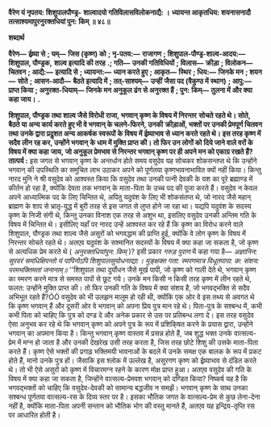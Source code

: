 **वैरेण यं नृपतय: शिशुपालपौण्ड्र-** **शाल्वादयो गतिविलासविलोकनाद्यै: ।** **ध्यायन्त आकृतधिय: शयनासनादौ** **तत्साश्यमापुरनुरक्तधियां पुन: किम् ॥ ४८॥** 

**शब्दार्थ** 

**वैरेण—** **ईष्र्या से** **; यम्—** **जिस (कृष्ण) को** **; नृ-पतय:—** **राजागण** **; शिशुपाल-पौण्ड्र-शाल्व-आदय:—** **शिशुपाल, पौण्ड्रक,** **शाल्व इत्यादि की तरह** **.; गति—** **उनकी गतिविधियों** **; विलास—** **क्रीड़ा** **; विलोकन—** **चितवन** **; आद्यै:—** **इत्यादि से** **; ध्यायन्त:—** **ध्यान करते हुए** **; आकृत—** **स्थिर** **; धिय:—** **जिनके मन** **; शयन—** **सोते** **; आसन-आदौ—** **बैठते इत्यादि में** **; तत्-साश्यम्—** **उन्हीं** **जैसा पद (वैकुण्ठ में स्थान)** **; आपु:—** **प्राप्त किया** **; अनुरक्त-धियाम्—** **जिनके मन अनुकूल ढंग से अनुरक्त हैं** **; पुन: किम्—** **तुलना में और क्या कहा जाय।** **.** 

**शिशुपाल, पौण्ड्रक तथा शाल्व जैसे विरोधी राजा, भगवान् कृष्ण के विषय में निरन्तर** **सोचते रहते थे। सोते, बैठते या अन्य कार्य करते हुए भी वे भगवान् के चलने-फिरने, उनकी** **क्रीड़ाओं, भक्तों पर उनकी प्रेमपूर्ण चितवन तथा उनके द्वारा प्रदॢशत अन्य आकर्षक स्वरूपों के** **विषय में ईष्र्याभाव से ध्यान करते रहते थे। इस तरह कृष्ण में सदैव लीन रह कर, उन्होंने भगवान्** **के धाम में मुक्ति प्राप्त की। तो फिर उन लोगों को दिये जाने वाले वरों के विषय में क्या कहा** **जाय, जो अनुकूल प्रेमभाव से निरन्तर भगवान् कृष्ण पर ही अपने मन को एकाग्र रखते हैं?** **तात्पर्य :** इस जगत से भगवान् कृष्ण के अन्तर्धान होते समय वसुदेव यह सोचकर शोकसन्तप्त थे कि उन्होंने भगवान् की उपस्थिति का समुचित लाभ उठाकर अपने को पूर्णतया कृष्णभावनाभावित क्यों नहीं किया। किन्तु नारद मुनि ने श्री वसुदेव को आश्वस्त किया कि वसुदेव तथा उनकी पत्नी देवकी के यश का पूरे ब्रह्माण्ड में कीर्तन हो रहा है, क्योंकि देवता तक भगवान् के माता-पिता के उच्च पद की पूजा करते हैं। वसुदेव न केवल अपने आध्यात्मिक पद के लिए चिन्तित थे, अपितु यदुवंश के लिए भी शोकसंतप्त थे, जो नारद जैसे महान् ब्राह्मण के शाप से भ्रातृ-युद्ध में बुरी तरह से इस जगत से लुप्त होने जा रहा था। यद्यपि यदुवंश के सदस्य कृष्ण के निजी संगी थे, किन्तु उनका विनाश एक तरह से अशुभ था, इसलिए वसुदेव उनकी अन्तिम गति के विषय में चिन्तित थे। इसीलिए यहाँ पर नारद उन्हें आश्वस्त कर रहे हैं कि कृष्ण का विरोध करने वाले शिशुपाल, पौण्ड्रक तथा शाल्व जैसे असुरों को भगवद्धाम की प्राप्ति हुई, क्योंकि वे लोग कृष्ण के विषय में निरन्तर सोचते रहते थे। अतएव यदुवंश के सश्मानित सदस्यों के विषय में क्या कहा जा सकता है, जो कृष्ण से अत्यधिक प्रेम करते थे ( *अनुरक्तधियांपुन: किम्* )? इसी प्रकार *गरुड़ पुराण* में कहा गया है— *अज्ञानिन: सुरवरं समधिक्षिपन्तो* *यं पापिनोऽपि शिशुपालसुयोधनाद्या:।* *मुङ्क्षक्त गता: स्मरणमात्र विधूतपापा:* *क: संशय: परमभक्तिमतां जनानाम्॥* ''शिशुपाल तथा दुर्योधन जैसे मूर्ख पापी, जो कृष्ण को गाली देते थे, भगवान् कृष्ण का स्मरण करने मात्र से समस्त पापों से छूट गये। उनके मन किसी न किसी तरह कृष्ण में लीन रहते थे, फलत: उन्होंने मुक्ति प्राप्त की। तो फिर उनकी गति के विषय में क्या संशय है, जो भगवद्भक्ति से सदैव अभिभूत रहते हैं?ÓÓ वसुदेव को भी उलझन मालूम हो रही थी, क्योंकि एक ओर वे इस तथ्य से अवगत थे कि कृष्ण भगवान् हैं और दूसरी ओर वे भगवान् को अपना प्रिय पुत्र मान रहे थे। पिता-पुत्र के सश्बन्ध में, कभी कभी पिता को चाहिए कि पुत्र को दण्ड दे और अनेक प्रकार से उस पर प्रतिबन्ध लगा दे। इस तरह वसुदेव ऐसा अनुभव कर रहे थे कि भगवान् कृष्ण को अपने पुत्र के रूप में प्रशिकि्षत करने के प्रयास द्वारा, उन्होंने भगवान् का अपमान किया है। किन्तु भगवान् कृष्ण वास्तव में प्रसन्न होते हैं, जब शुद्ध भक्त उनके वात्सल्य-प्रेम में मग्न हो जाता है और उनकी देखरेख उसी तरह करता है, जिस तरह छोटे शिशु की उसके माता-पिता करते हैं। कृष्ण ऐसे भक्तों की प्रगाढ़ भक्तिमयी भावनाओं के बदले में उनके समक्ष एक बालक के रूप में प्रकट होते हैं, मानो उनके पुत्र हों। जैसाकि इस श्लोक में उल्लेख है, असुरगण कृष्ण को ईष्र्याभाव से दंडित करते थे। तो भी ऐसे असुरों को कृष्ण में विचारमग्न रहने के कारण मोक्ष प्राप्त हुआ। अतएव वसुदेव की गति के विषय में क्या कहा जा सकता है, जिन्होंने वात्सल्य-प्रेमवश भगवान् को दण्डित किया? निष्कर्ष यह है कि भगवद्भक्तों को चाहिए कि वसुदेव-देवकी को सामान्य बद्धजीव न समझें। भगवान् कृष्ण के साथ उनका सश्बन्ध पूर्णतया वात्सल्य-रस के दिव्य स्तर पर है। इसका भौतिक जगत के वात्सल्य-प्रेम से कुछ लेना-देना नहीं है, क्योंकि माता-पिता अपनी सन्तान को भौतिक भोग की वस्तु मानते हैं, अतएव यह इन्द्रिय-तृप्ति रस पर आधारित होती है।  